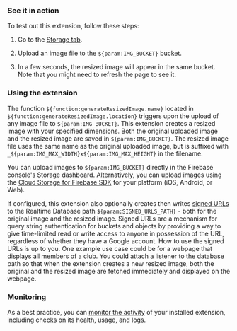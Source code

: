### See it in action

To test out this extension, follow these steps:

1.  Go to the [Storage tab](https://console.firebase.google.com/project/${param:PROJECT_ID}/storage).

1.  Upload an image file to the `${param:IMG_BUCKET}` bucket.

1.  In a few seconds, the resized image will appear in the same bucket. Note that you might need to refresh the page to see it.

### Using the extension

The function `${function:generateResizedImage.name}` located in `${function:generateResizedImage.location}` triggers upon the upload of any image file to `${param:IMG_BUCKET}`. This extension creates a resized image with your specified dimensions. Both the original uploaded image and the resized image are saved in `${param:IMG_BUCKET}`. The resized image file uses the same name as the original uploaded image, but is suffixed with `_${param:IMG_MAX_WIDTH}x${param:IMG_MAX_HEIGHT}` in the filename. 

You can upload images to `${param:IMG_BUCKET}` directly in the Firebase console's Storage dashboard. Alternatively, you can upload images using the [Cloud Storage for Firebase SDK](https://firebase.google.com/docs/storage/) for your platform (iOS, Android, or Web).

If configured, this extension also optionally creates then writes [signed URLs](https://cloud.google.com/storage/docs/access-control/signed-urls) to the Realtime Database path `${param:SIGNED_URLS_PATH}` - both for the original image and the resized image. Signed URLs are a mechanism for query string authentication for buckets and objects by providing a way to give time-limited read or write access to anyone in possession of the URL, regardless of whether they have a Google account. How to use the signed URLs is up to you. One example use case could be for a webpage that displays all members of a club. You could attach a listener to the database path so that when the extension creates a new resized image, both the original and the resized image are fetched immediately and displayed on the webpage.

### Monitoring

As a best practice, you can [monitor the activity](https://firebase.google.com/docs/extensions/manage-installed-extensions#monitor) of your installed extension, including checks on its health, usage, and logs.